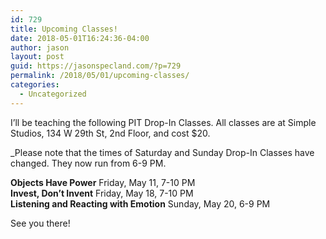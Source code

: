 ```yaml
---
id: 729
title: Upcoming Classes!
date: 2018-05-01T16:24:36-04:00
author: jason
layout: post
guid: https://jasonspecland.com/?p=729
permalink: /2018/05/01/upcoming-classes/
categories:
  - Uncategorized
---
```

I&#8217;ll be teaching the following PIT Drop-In Classes. All classes are at Simple Studios, 134 W 29th St, 2nd Floor, and cost $20.

_Please note that the times of Saturday and Sunday Drop-In Classes have changed. They now run from 6-9 PM.</b></p> 

**Objects Have Power** Friday, May 11, 7-10 PM  
**Invest, Don&#8217;t Invent** Friday, May 18, 7-10 PM  
**Listening and Reacting with Emotion** Sunday, May 20, 6-9 PM

See you there!